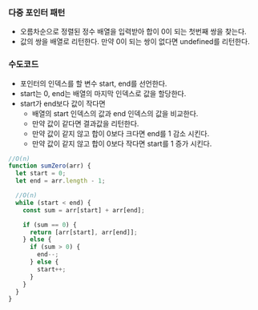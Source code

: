 ### 다중 포인터 패턴

- 오름차순으로 정렬된 정수 배열을 입력받아 합이 0이 되는 첫번째 쌍을 찾는다.
- 값의 쌍을 배열로 리턴한다. 만약 0이 되는 쌍이 없다면 undefined를 리턴한다.

### 수도코드

- 포인터의 인덱스를 할 변수 start, end를 선언한다.
- start는 0, end는 배열의 마지막 인덱스로 값을 할당한다.
- start가 end보다 값이 작다면
  - 배열의 start 인덱스의 값과 end 인덱스의 값을 비교한다.
  - 만약 값이 같다면 결과값을 리턴한다.
  - 만약 값이 같지 않고 합이 0보다 크다면 end를 1 감소 시킨다.
  - 만약 값이 같지 않고 합이 0보다 작다면 start를 1 증가 시킨다.

```javascript
//O(n)
function sumZero(arr) {
  let start = 0;
  let end = arr.length - 1;

  //O(n)
  while (start < end) {
    const sum = arr[start] + arr[end];

    if (sum == 0) {
      return [arr[start], arr[end]];
    } else {
      if (sum > 0) {
        end--;
      } else {
        start++;
      }
    }
  }
}
```
